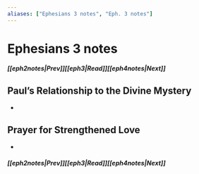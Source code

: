 ```yaml
---
aliases: ["Ephesians 3 notes", "Eph. 3 notes"]
---
```

# Ephesians 3 notes
##### <span class=arrow-left></span>[[eph2notes|Prev]]<span class=navigation-separator></span>[[eph3|Read]]<span class=navigation-separator></span>[[eph4notes|Next]]<span class=arrow-right></span>
## Paul’s Relationship to the Divine Mystery
- 
## Prayer for Strengthened Love
- 
##### <span class=arrow-left></span>[[eph2notes|Prev]]<span class=navigation-separator></span>[[eph3|Read]]<span class=navigation-separator></span>[[eph4notes|Next]]<span class=arrow-right></span>